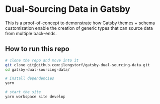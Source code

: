 # Dual-Sourcing Data in Gatsby

This is a proof-of-concept to demonstrate how Gatsby themes + schema customization enable the creation of generic types that can source data from multiple back-ends.

## How to run this repo

```sh
# clone the repo and move into it
git clone git@github.com:jlengstorf/gatsby-dual-sourcing-data.git
cd gatsby-dual-sourcing-data/

# install dependencies
yarn

# start the site
yarn workspace site develop
```
